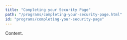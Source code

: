 ```yaml
---
title: "Completing your Security Page"
path: "/programs/completing-your-security-page.html"
id: "programs/completing-your-security-page"
---
```


Content.
